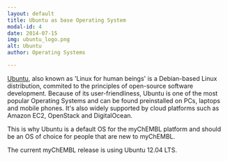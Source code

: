 ```yaml
---
layout: default
title: Ubuntu as base Operating System
modal-id: 4
date: 2014-07-15
img: ubuntu_logo.png
alt: Ubuntu
author: Operating Systems

---
```


[Ubuntu](http://www.ubuntu.com/), also known as 'Linux for human beings' is a Debian-based Linux distribution, commited
to the principles of open-source software development. Because of its user-friendliness, Ubuntu is one of the most
popular Operating Systems and can be found preinstalled on PCs, laptops and mobile phones.
It's also widely supported by cloud platforms such as Amazon EC2, OpenStack and DigitalOcean.

This is why Ubuntu is a default OS for the myChEMBL platform and should be an OS of choice for people that are new
to myChEMBL.

The current myChEMBL release is using Ubuntu 12.04 LTS.

